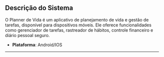 
## **Descrição do Sistema**
O Planner de Vida é um aplicativo de planejamento de vida e gestão de tarefas, disponível para dispositivos móveis. Ele oferece funcionalidades como gerenciador de tarefas, rastreador de hábitos, controle financeiro e diário pessoal seguro.

- **Plataforma**: Android/IOS

---
